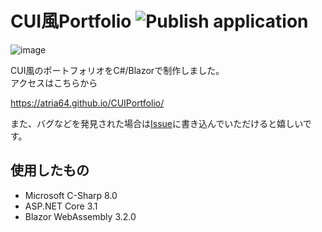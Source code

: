 # CUI風Portfolio ![Publish application](https://github.com/Atria64/CUIPortfolio/workflows/Publish%20application/badge.svg)
![image](https://user-images.githubusercontent.com/49768768/90509317-19a6e980-e194-11ea-8a6e-b7f7b5eaaef6.png)

CUI風のポートフォリオをC#/Blazorで制作しました。   
アクセスはこちらから

https://atria64.github.io/CUIPortfolio/

また、バグなどを発見された場合は[Issue](https://github.com/Atria64/CUIPortfolio/issues/new/choose)に書き込んでいただけると嬉しいです。

## 使用したもの

 - Microsoft C-Sharp 8.0
 - ASP.NET Core 3.1
 - Blazor WebAssembly 3.2.0
